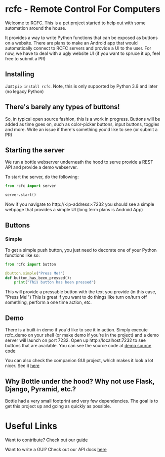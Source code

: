 # rcfc - Remote Control For Computers
Welcome to RCFC.  This is a pet project started to help out with some automation around the house.

It provides a way to write Python functions that can be exposed as buttons on a website.  There are plans to make an Android app that would automatically connect to RCFC servers and provide a UI to the user.  For now, we have to deal with a ugly website UI (if you want to spruce it up, feel free to submit a PR)

## Installing 

Just `pip install rcfc`.  Note, this is only supported by Python 3.6 and later (no legacy Python)

## There's barely any types of buttons!

So, in typical open source fashion, this is a work in progress.  Buttons will be added as time goes on, such as color-picker buttons, input buttons, toggles and more.  Write an issue if there's something you'd like to see (or submit a PR)  

## Starting the server

We run a bottle webserver underneath the hood to serve provide a REST API and provide a demo webserver.

To start the server, do the following:

```python
from rcfc import server

server.start()
```

Now if you navigate to http://\<ip-address\>:7232 you should see a simple webpage that provides a simple UI (long term plans is Android App)

## Buttons
### Simple
To get a simple push button, you just need to decorate one of your Python functions like so:

```python
from rcfc import button

@button.simple("Press Me!")
def button_has_been_pressed():
    print("This button has been pressed")
```
This will provide a pressable button with the text you provide (in this case, "Press Me!")
This is great if you want to do things like turn on/turn off something, perform a one time action, etc.


## Demo
There is a built-in demo if you'd like to see it in action.  Simply execute rcfc_demo on your shell (or make demo if you're in the project) and a demo server will launch on port 7232.
Open up http://localhost:7232 to see buttons that are available.  You can see the source code at [demo source code](rcfc/demo.py)

You can also check the companion GUI project, which makes it look a lot nicer.  See it [here](https://github.com/pviafore/rcfc-ionic)

## Why Bottle under the hood? Why not use Flask, Django, Pyramid, etc.?
Bottle had a very small footprint and very few dependencies.  The goal is to get this project up and going as quickly as possible.

# Useful Links

Want to contribute? Check out our [guide](CONTRIBUTING.md)

Want to write a GUI?  Check out our API docs [here](docs/api.md)
